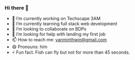 ### Hi there 👋

<!--
**anbehindY/anbehindY** is a ✨ _special_ ✨ repository because its `README.md` (this file) appears on your GitHub profile.

Here are some ideas to get you started:
-->
- 🔭 I’m currently working on Techscape 3AM
- 🌱 I’m currently learning full stack web development
- 👯 I’m looking to collaborate on BDPs
- 🤔 I’m looking for help with landing my first job
- 📫 How to reach me: yanminthwin@gmail.com
- 😄 Pronouns: him
- ⚡ Fun fact: Fish can fly but not for more than 45 seconds.

